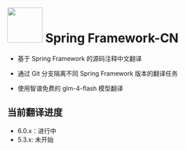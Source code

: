 # <img src="framework-docs/src/docs/spring-framework.png" width="80" height="80"> Spring Framework-CN 

- 基于 Spring Framework 的源码注释中文翻译

- 通过 Git 分支隔离不同 Spring Framework 版本的翻译任务

- 使用智谱免费的 glm-4-flash 模型翻译


## 当前翻译进度

- 6.0.x：进行中
- 5.3.x: 未开始

